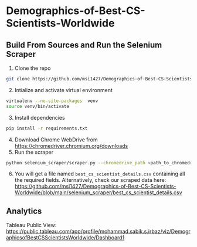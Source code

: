 # Demographics-of-Best-CS-Scientists-Worldwide

## Build From Sources and Run the Selenium Scraper
1. Clone the repo
```bash
git clone https://github.com/msi1427/Demographics-of-Best-CS-Scientists-Worldwide.git
```
2. Intialize and activate virtual environment
```bash
virtualenv --no-site-packages  venv
source venv/bin/activate
```
3. Install dependencies
```bash
pip install -r requirements.txt
```
4. Download Chrome WebDrive from https://chromedriver.chromium.org/downloads 
5. Run the scraper
```bash
python selenium_scraper/scraper.py --chromedrive_path <path_to_chromedriver>
```
6. You will get a file named `best_cs_scientist_details.csv` containing all the required fields. 
Alternatively, check our scraped data here: https://github.com/msi1427/Demographics-of-Best-CS-Scientists-Worldwide/blob/main/selenium_scraper/best_cs_scientist_details.csv

## Analytics
Tableau Public View: https://public.tableau.com/app/profile/mohammad.sabik.s.irbaz/viz/DemographicsofBestCSScientistsWorldwide/Dashboard1
